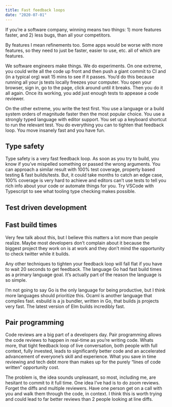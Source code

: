 ```yaml
---
title: Fast feedback loops
date: "2020-07-01"
---
```


If you’re a software company, winning means two things: 1) more features faster, and 2) less bugs, than all your competitors.

By features I mean refinements too. Some apps would be worse with more features, so they need to just be faster, easier to use, etc. all of which are features.

We software engineers make things. We do experiments. On one extreme, you could write all the code up front and then push a giant commit to CI and (in a typical org) wait 15 mins to see if it passes. You’d do this because running all your js tests locally freezes your computer. You open your browser, sign in, go to the page, click around until it breaks. Then you do it all again. Once its working, you add just enough tests to appease a code reviewer.

On the other extreme, you write the test first. You use a language or a build system orders of magnitude faster then the most popular choice. You use a strongly typed language with editor support. You set up a keyboard shortcut to run the relevant test. You do everything you can to tighten that feedback loop. You move insanely fast and you have fun.


## Type safety

Type safety is a very fast feedback loop. As soon as you try to build, you know if you’ve mispelled something or passed the wrong arguments. You can approach a similar result with 100% test coverage, property based testing & fast builds/tests. But, it could take months to catch an edge case, 100% coverage is very hard to achieve and editors can’t use tests to tell you rich info about your code or automate things for you. Try VSCode with Typescript to see what tooling type checking makes possible.

## Test driven development



## Fast build times

Very few talk about this, but I believe this matters a lot more than people realize. Maybe most developers don’t complain about it because the biggest project they work on is at work and they don’t mind the opportunity to check twitter while it builds.

Any other techniques to tighten your feedback loop will fall flat if you have to wait 20 seconds to get feedback. The language Go had fast build times as a primary language goal. It’s actually part of the reason the language is so simple.

I’m not going to say Go is the only language for being productive, but I think more languages should prioritize this. Ocaml is another language that compiles fast. esbuild is a js bundler, written in Go, that builds js projects very fast. The latest version of Elm builds incredibly fast.

## Pair programming

Code reviews are a big part of a developers day. Pair programming allows the code reviews to happen in real-time as you’re writing code. Whats more, that tight feedback loop of live conversation, both people with full context, fully invested, leads to significantly better code and an accelerated advancement of everyone’s skill and experience. What you save in time reviewing and tech debt more than makes up for the purely “lines of code written” opportunity cost.

The problem is, the idea sounds unpleasant, so most, including me, are hesitant to commit to it full time. One idea I’ve had is to do zoom reviews. Forget the diffs and multiple reviewers. Have one person get on a call with you and walk them through the code, in context. I think this is worth trying and could lead to far better reviews than 2 people looking at line diffs.
